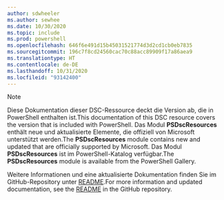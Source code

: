 ```yaml
---
author: sdwheeler
ms.author: sewhee
ms.date: 10/30/2020
ms.topic: include
ms.prod: powershell
ms.openlocfilehash: 646f6e491d15b45031521774d3d2cd1cb0eb7835
ms.sourcegitcommit: 196c7f8cd24560cac70c88acc89909f17a86aea9
ms.translationtype: HT
ms.contentlocale: de-DE
ms.lasthandoff: 10/31/2020
ms.locfileid: "93142400"
---
```

> [!NOTE]
> <span data-ttu-id="254a4-101">Diese Dokumentation dieser DSC-Ressource deckt die Version ab, die in PowerShell enthalten ist.</span><span class="sxs-lookup"><span data-stu-id="254a4-101">This documentation of this DSC resource covers the version that is included with PowerShell.</span></span> <span data-ttu-id="254a4-102">Das Modul **PSDscResources** enthält neue und aktualisierte Elemente, die offiziell von Microsoft unterstützt werden.</span><span class="sxs-lookup"><span data-stu-id="254a4-102">The **PSDscResources** module contains new and updated that are officially supported by Microsoft.</span></span>
> <span data-ttu-id="254a4-103">Das Modul **PSDscResources** ist im PowerShell-Katalog verfügbar.</span><span class="sxs-lookup"><span data-stu-id="254a4-103">The **PSDscResources** module is available from the PowerShell Gallery.</span></span>
>
> <span data-ttu-id="254a4-104">Weitere Informationen und eine aktualisierte Dokumentation finden Sie im GitHub-Repository unter [README](https://github.com/PowerShell/PSDscResources/blob/dev/README.md).</span><span class="sxs-lookup"><span data-stu-id="254a4-104">For more information and updated documentation, see the [README](https://github.com/PowerShell/PSDscResources/blob/dev/README.md) in the GitHub repository.</span></span>
